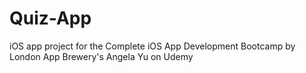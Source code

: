 # Quiz-App
iOS app project for the Complete iOS App Development Bootcamp by London App Brewery's Angela Yu on Udemy
